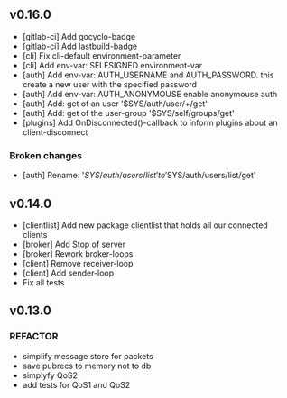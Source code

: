 ## v0.16.0

- [gitlab-ci] Add gocyclo-badge
- [gitlab-ci] Add lastbuild-badge
- [cli] Fix cli-default environment-parameter
- [cli] Add env-var: SELFSIGNED environment-var
- [auth] Add env-var: AUTH_USERNAME and AUTH_PASSWORD. this create a new user with the specified password
- [auth] Add env-var: AUTH_ANONYMOUSE enable anonymouse auth
- [auth] Add: get of an user '$SYS/auth/user/+/get'
- [auth] Add: get of the user-group '$SYS/self/groups/get'
- [plugins] Add OnDisconnected()-callback to inform plugins about an client-disconnect

### Broken changes
- [auth] Rename: '$SYS/auth/users/list' to '$SYS/auth/users/list/get'

## v0.14.0
- [clientlist] Add new package clientlist that holds all our connected clients
- [broker] Add Stop of server
- [broker] Rework broker-loops
- [client] Remove receiver-loop
- [client] Add sender-loop
- Fix all tests

## v0.13.0

### REFACTOR

- simplify message store for packets
- save pubrecs to memory not to db
- simplyfy QoS2
- add tests for QoS1 and QoS2
